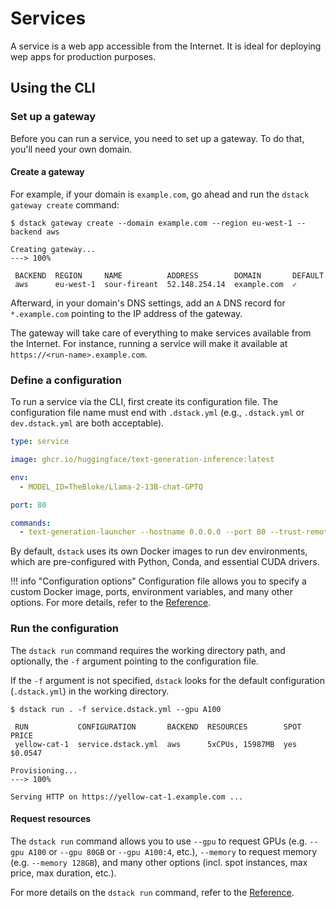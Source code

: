 # Services

A service is a web app accessible from the Internet. It is ideal for deploying wep apps 
for production purposes.

## Using the CLI

### Set up a gateway

Before you can run a service, you need to set up a gateway. To do that, you'll need your own domain.

#### Create a gateway

For example, if your domain is `example.com`, go ahead and run the 
`dstack gateway create` command:

<div class="termy">
   
```shell
$ dstack gateway create --domain example.com --region eu-west-1 --backend aws

Creating gateway...
---> 100%

 BACKEND  REGION     NAME          ADDRESS        DOMAIN       DEFAULT
 aws      eu-west-1  sour-fireant  52.148.254.14  example.com  ✓
```

</div>

Afterward, in your domain's DNS settings, add an `A` DNS record for `*.example.com` 
pointing to the IP address of the gateway.

The gateway will take care of everything to make services available
from the Internet.
For instance, running a service will make it available at 
`https://<run-name>.example.com`.

### Define a configuration

To run a service via the CLI, first create its configuration file. 
The configuration file name must end with `.dstack.yml` (e.g., `.dstack.yml` or `dev.dstack.yml` are both acceptable).

<div editor-title="service.dstack.yml"> 

```yaml
type: service

image: ghcr.io/huggingface/text-generation-inference:latest

env: 
  - MODEL_ID=TheBloke/Llama-2-13B-chat-GPTQ 

port: 80

commands:
  - text-generation-launcher --hostname 0.0.0.0 --port 80 --trust-remote-code
```

</div>

By default, `dstack` uses its own Docker images to run dev environments, 
which are pre-configured with Python, Conda, and essential CUDA drivers.

!!! info "Configuration options"
    Configuration file allows you to specify a custom Docker image, ports, environment variables, and many other 
    options.
    For more details, refer to the [Reference](../reference/dstack.yml/service.md).

### Run the configuration

The `dstack run` command requires the working directory path, and optionally, the `-f`
argument pointing to the configuration file.

If the `-f` argument is not specified, `dstack` looks for the default configuration (`.dstack.yml`) in the working directory.

<div class="termy">

```shell
$ dstack run . -f service.dstack.yml --gpu A100

 RUN           CONFIGURATION       BACKEND  RESOURCES        SPOT  PRICE
 yellow-cat-1  service.dstack.yml  aws      5xCPUs, 15987MB  yes   $0.0547  

Provisioning...
---> 100%

Serving HTTP on https://yellow-cat-1.example.com ...
```

</div>

#### Request resources

The `dstack run` command allows you to use `--gpu` to request GPUs (e.g. `--gpu A100` or `--gpu 80GB` or `--gpu A100:4`, etc.),
`--memory` to request memory (e.g. `--memory 128GB`),
and many other options (incl. spot instances, max price, max duration, etc.).

For more details on the `dstack run` command, refer to the [Reference](../reference/cli/run.md).

[//]: # (TODO: Example)